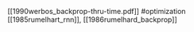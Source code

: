 [[1990werbos_backprop-thru-time.pdf]]
#optimization
[[1985rumelhart_rnn]], [[1986rumelhard_backprop]]
